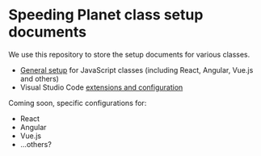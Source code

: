 # Speeding Planet class setup documents

We use this repository to store the setup documents for various classes.

- [General setup](general-setup.md) for JavaScript classes (including React, Angular, Vue.js and others)
- Visual Studio Code [extensions and configuration](vs-code-extensions.md)

Coming soon, specific configurations for:

- React
- Angular
- Vue.js
- ...others?
